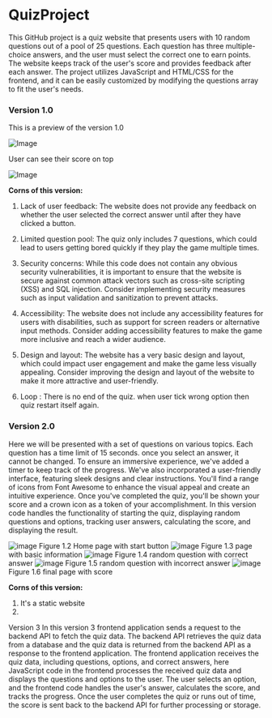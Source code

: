 # QuizProject
This GitHub project is a quiz website that presents users with 10 random questions out of a pool of 25 questions. Each question has three multiple-choice answers, and the user must select the correct one to earn points. The website keeps track of the user's score and provides feedback after each answer. The project utilizes JavaScript and HTML/CSS for the frontend, and it can be easily customized by modifying the questions array to fit the user's needs.

<h3>Version 1.0</h3>

This is a preview of the version 1.0

![Image](https://user-images.githubusercontent.com/55691960/235436586-64003c36-56ed-4cdd-8c49-2a6275445360.png)

User can see their score on top

![Image](https://user-images.githubusercontent.com/55691960/235436616-5744c08f-1097-4685-ace1-c39d7e3e050c.png)

**Corns of this version:**

1. Lack of user feedback: The website does not provide any feedback on whether the user selected the correct answer until after they have clicked a button. 

2. Limited question pool: The quiz only includes 7 questions, which could lead to users getting bored quickly if they play the game multiple times.

3. Security concerns: While this code does not contain any obvious security vulnerabilities, it is important to ensure that the website is secure against common attack vectors such as cross-site scripting (XSS) and SQL injection. Consider implementing security measures such as input validation and sanitization to prevent attacks.

4. Accessibility: The website does not include any accessibility features for users with disabilities, such as support for screen readers or alternative input methods. Consider adding accessibility features to make the game more inclusive and reach a wider audience.

5. Design and layout: The website has a very basic design and layout, which could impact user engagement and make the game less visually appealing. Consider improving the design and layout of the website to make it more attractive and user-friendly.

6. Loop : There is no end of the quiz. when user tick wrong option then quiz restart itself again.

<h3>Version 2.0</h3>
Here we will be presented with a set of questions on various topics. Each question has a time limit of 15 seconds. once you select an answer, it cannot be changed. To ensure an immersive experience, we've added a timer to keep track of the progress. We've also incorporated a user-friendly interface, featuring sleek designs and clear instructions. You'll find a range of icons from Font Awesome to enhance the visual appeal and create an intuitive experience. Once you've completed the quiz, you'll be shown your score and a crown icon as a token of your accomplishment. In this version code handles the functionality of starting the quiz, displaying random questions and options, tracking user answers, calculating the score, and displaying the result.

![image](https://github.com/starksid3000/QuizProject/assets/55691960/513bd061-7236-426d-b3c7-ef145903de97)
Figure 1.2 Home page with start button
![image](https://github.com/starksid3000/QuizProject/assets/55691960/3ea14015-7e7e-46c0-91ac-ba20c29c4195)
Figure 1.3 page with basic information
![image](https://github.com/starksid3000/QuizProject/assets/55691960/490cd50b-c766-4e89-bad5-672bafa0b322)
Figure 1.4 random question with correct answer
![image](https://github.com/starksid3000/QuizProject/assets/55691960/00b37df0-e300-412f-8f45-27257027f3a8)
Figure 1.5 random question with incorrect answer
![image](https://github.com/starksid3000/QuizProject/assets/55691960/9f6855b9-37a9-4a0b-a66f-592cc8488c00)
Figure 1.6 final page with score

**Corns of this version:**
1. It's a static website 
2. 
Version 3
In this version 3 frontend application sends a request to the backend API to fetch the quiz data. The backend API retrieves the quiz data from a database and the quiz data is returned from the backend API as a response to the frontend application. The frontend application receives the quiz data, including questions, options, and correct answers, here JavaScript code in the frontend processes the received quiz data and displays the questions and options to the user. The user selects an option, and the frontend code handles the user's answer, calculates the score, and tracks the progress. Once the user completes the quiz or runs out of time, the score is sent back to the backend API for further processing or storage.
